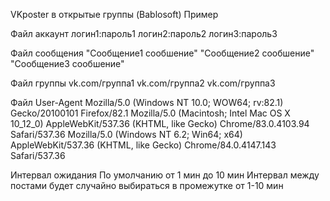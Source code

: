 VKposter в открытые группы (Bablosoft)
Пример

Файл аккаунт
логин1:пароль1
логин2:пароль2
логин3:пароль3

Файл сообщения 
"Сообщение1
сообшение"
"Сообщение2
сообшение"
"Сообщение3
сообшение"

Файл группы
vk.com/группа1
vk.com/группа2
vk.com/группа3

Файл User-Agent
Mozilla/5.0 (Windows NT 10.0; WOW64; rv:82.1) Gecko/20100101 Firefox/82.1
Mozilla/5.0 (Macintosh; Intel Mac OS X 10_12_0) AppleWebKit/537.36 (KHTML, like Gecko) Chrome/83.0.4103.94 Safari/537.36
Mozilla/5.0 (Windows NT 6.2; Win64; x64) AppleWebKit/537.36 (KHTML, like Gecko) Chrome/84.0.4147.143 Safari/537.36

Интервал ожидания
По умолчанию от 1 мин до 10 мин
Интервал между постами будет случайно выбираться в промежутке от 1-10 мин
